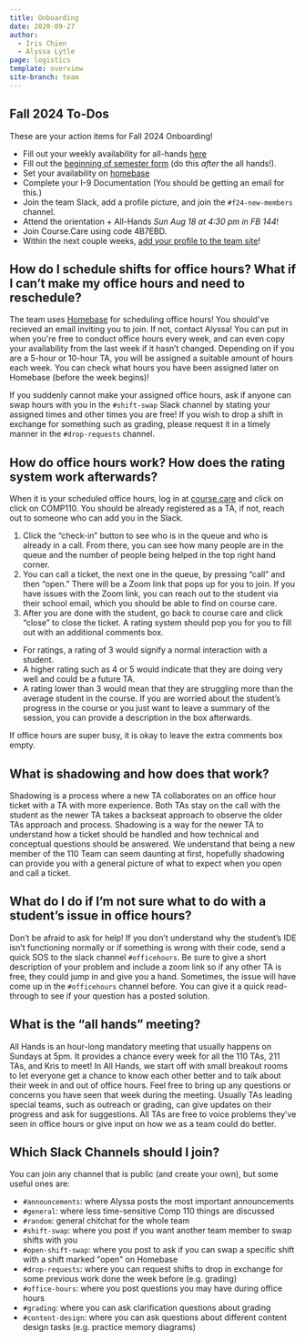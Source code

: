 ```yaml
---
title: Onboarding
date: 2020-09-27
author:
  - Iris Chien
  - Alyssa Lytle
page: logistics
template: overview
site-branch: team
---
```

## Fall 2024 To-Dos

These are your action items for Fall 2024 Onboarding!

* Fill out your weekly availability for all-hands [here](https://whenisgood.net/fk7ay2a)
* Fill out the [beginning of semester form](https://airtable.com/appqyLFGfW9bcHCI7/pagRJsIQeOFLLv03B/form) (do this *after* the all hands!). 
* Set your availability on [homebase](https://app.joinhomebase.com/accounts/sign-in)
* Complete your I-9 Documentation (You should be getting an email for this.)
* Join the team Slack, add a profile picture, and join the `#f24-new-members` channel.
* Attend the orientation + All-Hands *Sun Aug 18 at 4:30 pm in FB 144*!
* Join Course.Care using code 4B7EBD. 
* Within the next couple weeks, [add your profile to the team site](/team/documentation/guides/ta_profile.html)!

## How do I schedule shifts for office hours? What if I can’t make my office hours and need to reschedule?

The team uses [Homebase](https://app.joinhomebase.com/accounts/sign-in) for scheduling office hours! You should've recieved an email inviting you to join. If not, contact Alyssa! You can put in when you're free to conduct office hours every week, and can even copy your availability from the last week if it hasn’t changed. Depending on if you are a 5-hour or 10-hour TA, you will be assigned a suitable amount of hours each week. You can check what hours you have been assigned later on Homebase (before the week begins)!

If you suddenly cannot make your assigned office hours, ask if anyone can swap hours with you in the `#shift-swap` Slack channel by stating your assigned times and other times you are free! If you wish to drop a shift in exchange for something such as grading, please request it in a timely manner in the `#drop-requests` channel.

## How do office hours work? How does the rating system work afterwards?

When it is your scheduled office hours, log in at [course.care](https://course.care) and click on click on COMP110. You should be already registered as a TA, if not, reach out to someone who can add you in the Slack.

1. Click the “check-in” button to see who is in the queue and who is already in a call. From there, you can see how many people are in the queue and the number of people being helped in the top right hand corner.
2. You can call a ticket, the next one in the queue, by pressing “call” and then “open.” There will be a Zoom link that pops up for you to join. If you have issues with the Zoom link, you can reach out to the student via their school email, which you should be able to find on course care.
3. After you are done with the student, go back to course care and click “close” to close the ticket. A rating system should pop you for you to fill out with an additional comments box.

- For ratings, a rating of 3 would signify a normal interaction with a student.
- A higher rating such as 4 or 5 would indicate that they are doing very well and could be a future TA.
- A rating lower than 3 would mean that they are struggling more than the average student in the course. If you are worried about the student’s progress in the course or you just want to leave a summary of the session, you can provide a description in the box afterwards.

If office hours are super busy, it is okay to leave the extra comments box empty.

## What is shadowing and how does that work?

Shadowing is a process where a new TA collaborates on an office hour ticket with a TA with more experience. Both TAs stay on the call with the student as the newer TA takes a backseat approach to observe the older TAs approach and process. Shadowing is a way for the newer TA to understand how a ticket should be handled and how technical and conceptual questions should be answered. We understand that being a new member of the 110 Team can seem daunting at first, hopefully shadowing can provide you with a general picture of what to expect when you open and call a ticket.

## What do I do if I’m not sure what to do with a student’s issue in office hours?

Don’t be afraid to ask for help! If you don’t understand why the student’s IDE isn’t functioning normally or if something is wrong with their code, send a quick SOS to the slack channel `#officehours`. Be sure to give a short description of your problem and include a zoom link so if any other TA is free, they could jump in and give you a hand. Sometimes, the issue will have come up in the `#officehours` channel before. You can give it a quick read-through to see if your question has a posted solution.

## What is the “all hands” meeting?

All Hands is an hour-long mandatory meeting that usually happens on Sundays at 5pm. It provides a chance every week for all the 110 TAs, 211 TAs, and Kris to meet! In All Hands, we start off with small breakout rooms to let everyone get a chance to know each other better and to talk about their week in and out of office hours. Feel free to bring up any questions or concerns you have seen that week during the meeting. Usually TAs leading special teams, such as outreach or grading, can give updates on their progress and ask for suggestions. All TAs are free to voice problems they’ve seen in office hours or give input on how we as a team could do better.

## Which Slack Channels should I join?

You can join any channel that is public (and create your own), but some useful ones are:

- `#announcements`: where Alyssa posts the most important announcements
- `#general`: where less time-sensitive Comp 110 things are discussed
- `#random`: general chitchat for the whole team
- `#shift-swap`: where you post if you want another team member to swap shifts with you
- `#open-shift-swap`: where you post to ask if you can swap a specific shift with a shift marked "open" on Homebase
- `#drop-requests`: where you can request shifts to drop in exchange for some previous work done the week before (e.g. grading)
- `#office-hours`: where you post questions you may have during office hours
- `#grading`: where you can ask clarification questions about grading
- `#content-design`: where you can ask questions about different content design tasks (e.g. practice memory diagrams)
